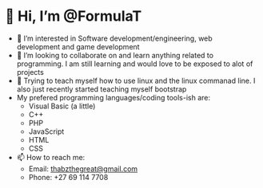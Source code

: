 # 👋 Hi, I’m @FormulaT
- 👀 I’m interested in Software development/engineering, web development and game development
- 💞️ I’m looking to collaborate on and learn anything related to programming. I am still learning and would love to be exposed to alot of projects
- 🌱 Trying to teach myself how to use linux and the linux commanad line. I also just recently started teaching myself bootstrap
- My prefered programming languages/coding tools-ish are:
  - Visual Basic (a little)
  - C++
  - PHP
  - JavaScript 
  - HTML
  - CSS
- 📫 How to reach me:
  - Email: thabzthegreat@gmail.com
  - Phone: +27 69 114 7708 
